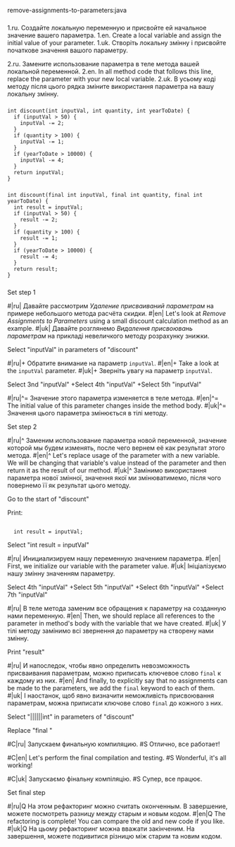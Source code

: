 remove-assignments-to-parameters:java

###

1.ru. Создайте локальную переменную и присвойте ей начальное значение вашего параметра.
1.en. Create a local variable and assign the initial value of your parameter.
1.uk. Створіть локальну змінну і присвойте початкове значення вашого параметру.

2.ru. Замените использование параметра в теле метода вашей локальной переменной.
2.en. In all method code that follows this line, replace the parameter with your new local variable.
2.uk. В усьому коді методу після цього рядка зміните використання параметра на вашу локальну змінну.



###

```
int discount(int inputVal, int quantity, int yearToDate) {
  if (inputVal > 50) {
    inputVal -= 2;
  }
  if (quantity > 100) {
    inputVal -= 1;
  }
  if (yearToDate > 10000) {
    inputVal -= 4;
  }
  return inputVal;
}
```

###

```
int discount(final int inputVal, final int quantity, final int yearToDate) {
  int result = inputVal;
  if (inputVal > 50) {
    result -= 2;
  }
  if (quantity > 100) {
    result -= 1;
  }
  if (yearToDate > 10000) {
    result -= 4;
  }
  return result;
}
```

###

Set step 1

#|ru| Давайте рассмотрим <i>Удаление присваиваний параметрам</i> на примере небольшого метода расчёта скидки.
#|en| Let's look at <i>Remove Assignments to Parameters</i> using a small discount calculation method as an example.
#|uk| Давайте розглянемо <i>Видалення присвоювань параметрам</i> на прикладі невеличкого методу розрахунку знижки.

Select "inputVal" in parameters of "discount"

#|ru|+ Обратите внимание на параметр <code>inputVal</code>.
#|en|+ Take a look at the <code>inputVal</code> parameter.
#|uk|+ Зверніть увагу на параметр <code>inputVal</code>.

Select 3nd "inputVal"
+Select 4th "inputVal"
+Select 5th "inputVal"

#|ru|^= Значение этого параметра изменяется в теле метода.
#|en|^= The initial value of this parameter changes inside the method body.
#|uk|^= Значення цього параметра змінюється в тілі методу.

Set step 2

#|ru|^ Заменим использование параметра новой переменной, значение которой мы будем изменять, после чего вернем её как результат этого метода.
#|en|^ Let's replace usage of the parameter with a new variable. We will be changing that variable's value instead of the parameter and then return it as the result of our method.
#|uk|^ Замінимо використання параметра нової змінної, значення якої ми змінюватимемо, після чого повернемо її як результат цього методу.

Go to the start of "discount"

Print:
```

  int result = inputVal;
```

Select "int result = inputVal"

#|ru| Инициализируем нашу переменную значением параметра.
#|en| First, we initialize our variable with the parameter value.
#|uk| Ініціалізуємо нашу змінну значенням параметру.

Select 4th "inputVal"
+Select 5th "inputVal"
+Select 6th "inputVal"
+Select 7th "inputVal"

#|ru| В теле метода заменим все обращения к параметру на созданную нами переменную.
#|en| Then, we should replace all references to the parameter in method's body with the variable that we have created.
#|uk| У тілі методу замінимо всі звернення до параметру на створену нами змінну.

Print "result"

#|ru| И напоследок, чтобы явно определить невозможность присваивания параметрам, можно приписать ключевое слово <code>final</code> к каждому из них.
#|en| And finally, to explicitly say that no assignments can be made to the parameters, we add the <code>final</code> keyword to each of them.
#|uk| І наостанок, щоб явно визначити неможливість присвоювання параметрам, можна приписати ключове слово <code>final</code> до кожного з них.

Select "||||||int" in parameters of "discount"

Replace "final "

#C|ru| Запускаем финальную компиляцию.
#S Отлично, все работает!

#C|en| Let's perform the final compilation and testing.
#S Wonderful, it's all working!

#C|uk| Запускаємо фінальну компіляцію.
#S Супер, все працює.

Set final step

#|ru|Q На этом рефакторинг можно считать оконченным. В завершение, можете посмотреть разницу между старым и новым кодом.
#|en|Q The refactoring is complete! You can compare the old and new code if you like.
#|uk|Q На цьому рефакторинг можна вважати закінченим. На завершення, можете подивитися різницю між старим та новим кодом.